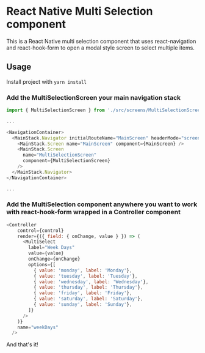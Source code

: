 # React Native Multi Selection component

This is a React Native multi selection component that uses react-navigation and react-hook-form  to open a modal style screen to select multiple items.

## Usage
Install project with `yarn install` 

### Add the MultiSelectionScreen your main navigation stack
```javascript
import { MultiSelectionScreen } from './src/screens/MultiSelectionScreen';

...

<NavigationContainer>
  <MainStack.Navigator initialRouteName="MainScreen" headerMode="screen">
    <MainStack.Screen name="MainScreen" component={MainScreen} />
    <MainStack.Screen
      name="MultiSelectionScreen"
      component={MultiSelectionScreen}
    />
  </MainStack.Navigator>
</NavigationContainer>

...
```

### Add the MultiSelection component anywhere you want to work with react-hook-form wrapped in a Controller component
```javascript
<Controller
    control={control}
    render={({ field: { onChange, value } }) => (
      <MultiSelect
        label="Week Days"
        value={value}
        onChange={onChange}
        options={[
          { value: 'monday', label: 'Monday'},
          { value: 'tuesday', label: 'Tuesday'},
          { value: 'wednesday', label: 'Wednesday'},
          { value: 'thursday', label: 'Thursday'},
          { value: 'friday', label: 'Friday'},
          { value: 'saturday', label: 'Saturday'},
          { value: 'sunday', label: 'Sunday'},
        ]}
      />
    )}
    name="weekDays"
  />
```

And that's it!
